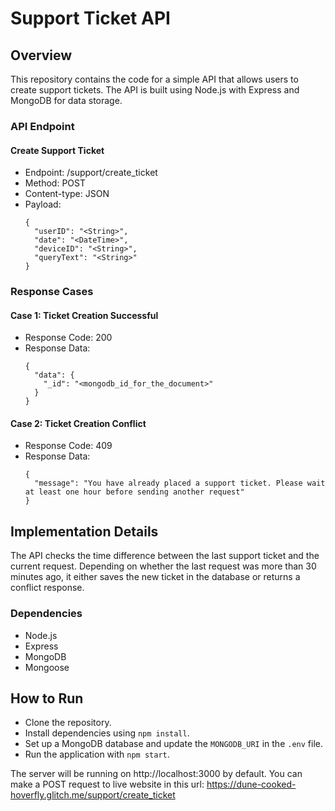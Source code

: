 # Support Ticket API

## Overview

This repository contains the code for a simple API that allows users to create support tickets. The API is built using Node.js with Express and MongoDB for data storage.

### API Endpoint

#### Create Support Ticket

- Endpoint: /support/create_ticket
- Method: POST
- Content-type: JSON
- Payload:
  ```
  {
    "userID": "<String>",
    "date": "<DateTime>",
    "deviceID": "<String>",
    "queryText": "<String>"
  }
  ```

### Response Cases

#### Case 1: Ticket Creation Successful

- Response Code: 200
- Response Data:
  ```
  {
    "data": {
      "_id": "<mongodb_id_for_the_document>"
    }
  }
  ```

#### Case 2: Ticket Creation Conflict

- Response Code: 409
- Response Data:
  ```
  {
    "message": "You have already placed a support ticket. Please wait at least one hour before sending another request"
  }
  ```

## Implementation Details

The API checks the time difference between the last support ticket and the current request. Depending on whether the last request was more than 30 minutes ago, it either saves the new ticket in the database or returns a conflict response.

### Dependencies

- Node.js
- Express
- MongoDB
- Mongoose

## How to Run

- Clone the repository.
- Install dependencies using `npm install`.
- Set up a MongoDB database and update the `MONGODB_URI` in the `.env` file.
- Run the application with `npm start`.

The server will be running on http://localhost:3000 by default.
You can make a POST request to live website in this url: https://dune-cooked-hoverfly.glitch.me/support/create_ticket
